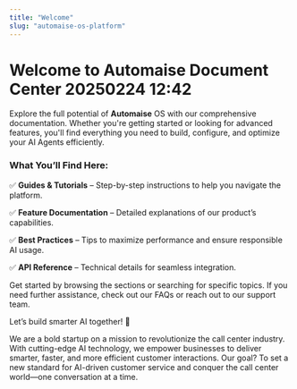 ```yaml
---
title: "Welcome"
slug: "automaise-os-platform"
---
```


# Welcome to Automaise Document Center 20250224 12:42

Explore the full potential of **Automaise** OS with our comprehensive documentation. Whether you're getting started or looking for advanced features, you'll find everything you need to build, configure, and optimize your AI Agents efficiently.

### What You’ll Find Here:

✅ **Guides & Tutorials** – Step-by-step instructions to help you navigate the platform.

✅ **Feature Documentation** – Detailed explanations of our product’s capabilities.

✅ **Best Practices** – Tips to maximize performance and ensure responsible AI usage.

✅ **API Reference** – Technical details for seamless integration.

Get started by browsing the sections or searching for specific topics. If you need further assistance, check out our FAQs or reach out to our support team.

Let’s build smarter AI together!  🚀

We are a bold startup on a mission to revolutionize the call center industry. With cutting-edge AI technology, we empower businesses to deliver smarter, faster, and more efficient customer interactions. Our goal? To set a new standard for AI-driven customer service and conquer the call center world—one conversation at a time.
<!-- Exemplo de inserção de uma imagem
![Alt text](assets/ask-chat-gpt.png "Optional title") -->


<!-- ## Commands

* `mkdocs new [dir-name]` - Create a new project.
* `mkdocs serve` - Start the live-reloading docs server.
* `mkdocs build` - Build the documentation site.
* `mkdocs -h` - Print help message and exit.

## Project layout

    mkdocs.yml    # The configuration file.
    docs/
        index.md  # The documentation homepage.
        ...       # Other markdown pages, images and other files. -->
